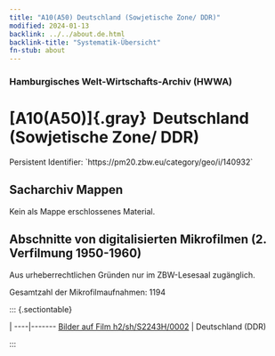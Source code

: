 ```yaml
---
title: "A10(A50) Deutschland (Sowjetische Zone/ DDR)"
modified: 2024-01-13
backlink: ../../about.de.html
backlink-title: "Systematik-Übersicht"
fn-stub: about
---
```


### Hamburgisches Welt-Wirtschafts-Archiv (HWWA)

# [A10(A50)]{.gray}&#8201; Deutschland (Sowjetische Zone/ DDR)

<div class="hint">Persistent Identifier: `https://pm20.zbw.eu/category/geo/i/140932`</div>







## Sacharchiv Mappen








Kein als Mappe erschlossenes Material.



<a id="filmsections" />

## Abschnitte von digitalisierten Mikrofilmen (2. Verfilmung 1950-1960)

<p>Aus urheberrechtlichen Gründen nur im ZBW-Lesesaal zugänglich.</p>


<p>Gesamtzahl der Mikrofilmaufnahmen: 1194</p>





::: {.sectiontable}

 | 
----|-------
<a class="btn" href="https://pm20.zbw.eu/film/h2/sh/S2243H/0002" rel="nofollow">Bilder auf Film h2/sh/S2243H/0002</a> | Deutschland (DDR)


:::













